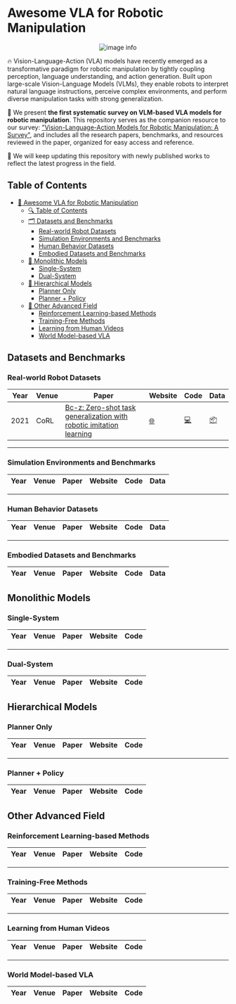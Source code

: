 # Awesome VLA for Robotic Manipulation

<div style="text-align: center;">
  <img src="./pipline & timeline.png" alt="image info">
</div>


🔥 Vision-Language-Action (VLA) models have recently emerged as a transformative paradigm for robotic manipulation by tightly coupling perception, language understanding, and action generation. Built upon large-scale Vision-Language Models (VLMs), they enable robots to interpret natural language instructions, perceive complex environments, and perform diverse manipulation tasks with strong generalization.    

📍 We present **the first systematic survey on VLM-based VLA models for robotic manipulation**. This repository serves as the companion resource to our survey: ["Vision-Language-Action Models for Robotic Manipulation: A Survey"](https://arxiv.org/abs/xxxx.xxxxx), and includes all the research papers, benchmarks, and resources reviewed in the paper, organized for easy access and reference.

📌 We will keep updating this repository with newly published works to reflect the latest progress in the field. 


## Table of Contents

- [🤖 Awesome VLA for Robotic Manipulation](#awesome-vla-for-robotic-manipulation)
  - [🔍 Table of Contents](#table-of-contents)
  - [🗂️ Datasets and Benchmarks](#datasets-and-benchmarks)
    - [Real-world Robot Datasets](#real-world-robot-datasets)
    - [Simulation Environments and Benchmarks](#simulation-environments-and-benchmarks)
    - [Human Behavior Datasets](#human-behavior-datasets)
    - [Embodied Datasets and Benchmarks](#embodied-datasets-and-benchmarks)
  - [🧾 Monolithic Models](#monolithic-models)
    - [Single-System](#single-system)
    - [Dual-System](#dual-system)
  - [🧩 Hierarchical Models](#hierarchical-models)
    - [Planner Only](#planner-only)
    - [Planner + Policy](#planner--policy)
  - [🚀 Other Advanced Field](#other-advanced-field)
    - [Reinforcement Learning-based Methods](#reinforcement-learning-based-methods)
    - [Training-Free Methods](#training-free-methods)
    - [Learning from Human Videos](#learning-from-human-videos)
    - [World Model-based VLA](#world-model-based-vla)


## Datasets and Benchmarks

### Real-world Robot Datasets
| Year | Venue | Paper | Website | Code | Data |
|------|-------|-------|-----------|------|------|
| 2021 | CoRL  | [Bc-z: Zero-shot task generalization with robotic imitation learning](https://proceedings.mlr.press/v164/jang22a/jang22a.) | [🌐](https://sites.google.com/view/bc-z/home) | [💻](https://github.com/google-research/tensor2robot/tree/master/research/bcz) | [📦](https://www.kaggle.com/datasets/google/bc-z-robot) |

---

### Simulation Environments and Benchmarks
| Year | Venue | Paper | Website | Code | Data |
|------|-------|-------|---------|------|------|

---

### Human Behavior Datasets
| Year | Venue | Paper | Website | Code | Data |
|------|-------|-------|---------|------|------|

---

### Embodied Datasets and Benchmarks
| Year | Venue | Paper | Website | Code | Data |
|------|-------|-------|---------|------|------|







## Monolithic Models

### Single-System
| Year | Venue | Paper | Website | Code |
|------|-------|-------|---------|------|

---

### Dual-System
| Year | Venue | Paper | Website | Code |
|------|-------|-------|---------|------|





## Hierarchical Models

### Planner Only
| Year | Venue | Paper | Website | Code |
|------|-------|-------|---------|------|

---

### Planner + Policy
| Year | Venue | Paper | Website | Code |
|------|-------|-------|---------|------|







## Other Advanced Field

### Reinforcement Learning-based Methods
| Year | Venue | Paper | Website | Code |
|------|-------|-------|---------|------|

---

### Training-Free Methods
| Year | Venue | Paper | Website | Code |
|------|-------|-------|---------|------|

---

### Learning from Human Videos
| Year | Venue | Paper | Website | Code |
|------|-------|-------|---------|------|

---

### World Model-based VLA
| Year | Venue | Paper | Website | Code |
|------|-------|-------|---------|------|
